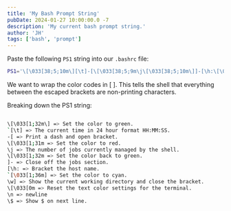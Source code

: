 ```yaml
---
title: 'My Bash Prompt String'
pubDate: 2024-01-27 10:00:00.0 -7
description: 'My current bash prompt string.'
author: 'JH'
tags: ['bash', 'prompt']
---
```


Paste the following `PS1` string into our `.bashrc` file:

```bash
PS1='\[\033[38;5;10m\][\t]-[\[\033[38;5;9m\j\[\033[38;5;10m\]]-[\h:\[\033[38;5;14m\]\w]\[\033[0m\] \n\$ '
```

We want to wrap the color codes in \[ \]. This tells the shell that everything between the escaped brackets are non-printing characters.

Breaking down the PS1 string:

```bash

\[\033[1;32m\] => Set the color to green.
`[\t] => The current time in 24 hour format HH:MM:SS.
-[ => Print a dash and open bracket.
\[\033[1;31m => Set the color to red.
\j => The number of jobs currently managed by the shell.
\[\033[1;32m => Set the color back to green.
]- => Close off the jobs section.
[\h: => Bracket the host name.
`[\033[1;36m] => Set the color to cyan.
\w] => Show the current working directory and close the bracket.
\[\033[0m => Reset the text color settings for the terminal.
\n => newline
\$ => Show $ on next line.
```
